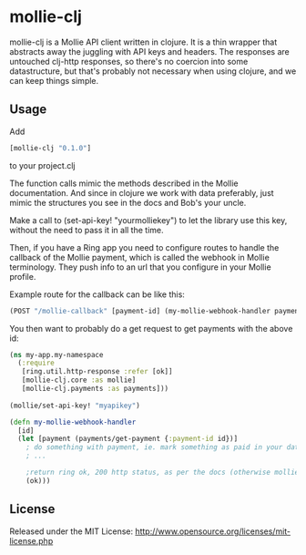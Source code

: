 # mollie-clj

mollie-clj is a Mollie API client written in clojure. It is a thin wrapper that abstracts away the
juggling with API keys and headers. The responses are untouched clj-http responses, so there's no
coercion into some datastructure, but that's probably not necessary when using clojure, and we can keep
things simple.

## Usage

Add 

```clojure
[mollie-clj "0.1.0"]
```

 to your project.clj

The function calls mimic the methods described in the Mollie documentation. And since in clojure we work with data preferably,
just mimic the structures you see in the docs and Bob's your uncle.

Make a call to (set-api-key! "yourmolliekey") to let the library use this key, without the need
to pass it in all the time.

Then, if you have a Ring app you need to configure routes to handle the callback of the Mollie payment, which
is called the webhook in Mollie terminology. They push info to an url that you configure in your Mollie profile. 

Example route for the callback can be like this:

```clojure
(POST "/mollie-callback" [payment-id] (my-mollie-webhook-handler payment-id))
```

You then want to probably do a get request to get payments with the above id:

```clojure
(ns my-app.my-namespace
  (:require 
   [ring.util.http-response :refer [ok]]
   [mollie-clj.core :as mollie]
   [mollie-clj.payments :as payments]))
    
(mollie/set-api-key! "myapikey")

(defn my-mollie-webhook-handler
  [id]
  (let [payment (payments/get-payment {:payment-id id})]
    ; do something with payment, ie. mark something as paid in your database
    ; ...

    ;return ring ok, 200 http status, as per the docs (otherwise mollie will retry this a few times)
    (ok)))
```

## License

Released under the MIT License: http://www.opensource.org/licenses/mit-license.php
